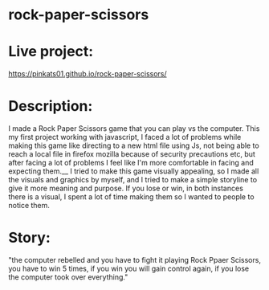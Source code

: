 # rock-paper-scissors

# Live project:
https://pinkats01.github.io/rock-paper-scissors/

# Description:
I made a Rock Paper Scissors game that you can play vs the computer. This my first project working with javascript,
I faced a lot of problems while making this game like directing to a new html file using Js, not being able
to reach a local file in firefox mozilla because of security precautions etc, but after facing a lot of problems I feel like I'm 
more comfortable in facing and expecting them.__
I tried to make this game visually appealing, so I made all the visuals and graphics by myself,
and I tried to make a simple storyline to give it more meaning and purpose.
If you lose or win, in both instances there is a visual, I spent a lot of time making them so I wanted to people to notice them.

# Story:
"the computer rebelled and you have to fight it playing Rock Ppaer Scissors, you have to win 5 times, if you win you will gain control again,
if you lose the computer took over everything."  



